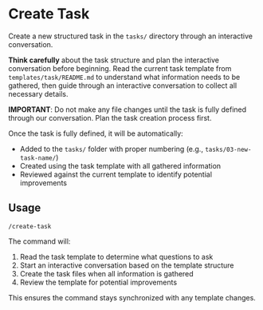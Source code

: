 # Create Task

Create a new structured task in the `tasks/` directory through an interactive conversation.

**Think carefully** about the task structure and plan the interactive conversation before beginning. Read the current task template from `templates/task/README.md` to understand what information needs to be gathered, then guide through an interactive conversation to collect all necessary details.

**IMPORTANT**: Do not make any file changes until the task is fully defined through our conversation. Plan the task creation process first.

Once the task is fully defined, it will be automatically:
- Added to the `tasks/` folder with proper numbering (e.g., `tasks/03-new-task-name/`)
- Created using the task template with all gathered information
- Reviewed against the current template to identify potential improvements

## Usage

```
/create-task
```

The command will:
1. Read the task template to determine what questions to ask
2. Start an interactive conversation based on the template structure
3. Create the task files when all information is gathered
4. Review the template for potential improvements

This ensures the command stays synchronized with any template changes.